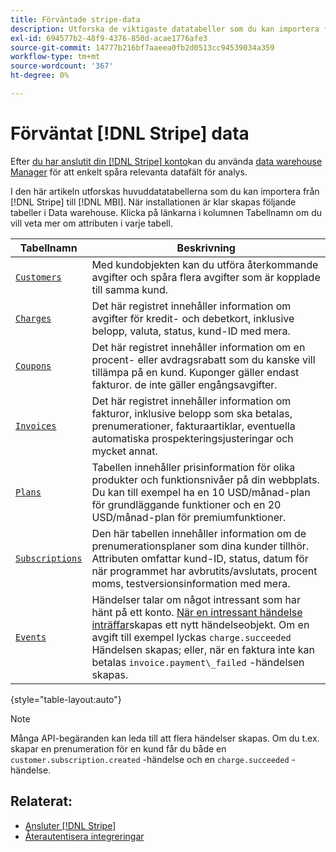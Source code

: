 ```yaml
---
title: Förväntade stripe-data
description: Utforska de viktigaste datatabeller som du kan importera från Stripe till [!DNL MBI].
exl-id: 694577b2-48f9-4376-850d-acae1776afe3
source-git-commit: 14777b216bf7aaeea0fb2d0513cc94539034a359
workflow-type: tm+mt
source-wordcount: '367'
ht-degree: 0%

---
```


# Förväntat [!DNL Stripe] data

Efter [du har anslutit din [!DNL Stripe] konto](../integrations/stripe.md)kan du använda [data warehouse Manager](../../../data-analyst/data-warehouse-mgr/tour-dwm.md) för att enkelt spåra relevanta datafält för analys.

I den här artikeln utforskas huvuddatatabellerna som du kan importera från [!DNL Stripe] till [!DNL MBI]. När installationen är klar skapas följande tabeller i Data warehouse. Klicka på länkarna i kolumnen Tabellnamn om du vill veta mer om attributen i varje tabell.

| **Tabellnamn** | **Beskrivning** |
|-----|-----|
| [`Customers`](https://stripe.com/docs/sources/customers) | Med kundobjekten kan du utföra återkommande avgifter och spåra flera avgifter som är kopplade till samma kund. |
| [`Charges`](https://stripe.com/docs/payments/payment-intents/migration/charges) | Det här registret innehåller information om avgifter för kredit- och debetkort, inklusive belopp, valuta, status, kund-ID med mera. |
| [`Coupons`](https://stripe.com/docs/api/coupons/object) | Det här registret innehåller information om en procent- eller avdragsrabatt som du kanske vill tillämpa på en kund. Kuponger gäller endast fakturor. de inte gäller engångsavgifter. |
| [`Invoices`](https://stripe.com/docs/billing/migration/invoice-states) | Det här registret innehåller information om fakturor, inklusive belopp som ska betalas, prenumerationer, fakturaartiklar, eventuella automatiska prospekteringsjusteringar och mycket annat. |
| [`Plans`](https://stripe.com/docs/api/plans/object) | Tabellen innehåller prisinformation för olika produkter och funktionsnivåer på din webbplats. Du kan till exempel ha en 10 USD/månad-plan för grundläggande funktioner och en 20 USD/månad-plan för premiumfunktioner. |
| [`Subscriptions`](https://stripe.com/docs/api/subscriptions/object) | Den här tabellen innehåller information om de prenumerationsplaner som dina kunder tillhör. Attributen omfattar kund-ID, status, datum för när programmet har avbrutits/avslutats, procent moms, testversionsinformation med mera. |
| [`Events`](https://stripe.com/docs/development/dashboard/events) | Händelser talar om något intressant som har hänt på ett konto. [När en intressant händelse inträffar](https://stripe.com/docs/api/events/types)skapas ett nytt händelseobjekt. Om en avgift till exempel lyckas `charge.succeeded` Händelsen skapas; eller, när en faktura inte kan betalas `invoice.payment\_failed` -händelsen skapas. |

{style="table-layout:auto"}

>[!NOTE]
>
>Många API-begäranden kan leda till att flera händelser skapas. Om du t.ex. skapar en prenumeration för en kund får du både en `customer.subscription.created` -händelse och en  `charge.succeeded` -händelse.

## Relaterat:

* [Ansluter [!DNL Stripe]](../integrations/stripe.md)
* [Återautentisera integreringar](https://experienceleague.adobe.com/docs/commerce-knowledge-base/kb/how-to/mbi-reauthenticating-integrations.html?lang=en)
